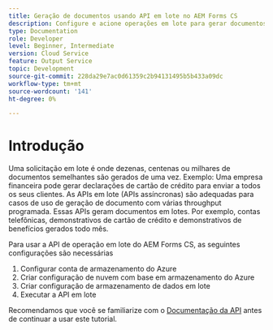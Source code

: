 ```yaml
---
title: Geração de documentos usando API em lote no AEM Forms CS
description: Configure e acione operações em lote para gerar documentos.
type: Documentation
role: Developer
level: Beginner, Intermediate
version: Cloud Service
feature: Output Service
topic: Development
source-git-commit: 228da29e7ac0d61359c2b94131495b5b433a09dc
workflow-type: tm+mt
source-wordcount: '141'
ht-degree: 0%

---
```


# Introdução

Uma solicitação em lote é onde dezenas, centenas ou milhares de documentos semelhantes são gerados de uma vez. Exemplo: Uma empresa financeira pode gerar declarações de cartão de crédito para enviar a todos os seus clientes.
As APIs em lote (APIs assíncronas) são adequadas para casos de uso de geração de documento com várias throughput programada. Essas APIs geram documentos em lotes. Por exemplo, contas telefônicas, demonstrativos de cartão de crédito e demonstrativos de benefícios gerados todo mês.

Para usar a API de operação em lote do AEM Forms CS, as seguintes configurações são necessárias

1. Configurar conta de armazenamento do Azure
1. Criar configuração de nuvem com base em armazenamento do Azure
1. Criar configuração de armazenamento de dados em lote
1. Executar a API em lote

Recomendamos que você se familiarize com o [Documentação da API](https://experienceleague.corp.adobe.com/docs/experience-manager-cloud-service/assets/batch-api.yaml?lang=en) antes de continuar a usar este tutorial.




